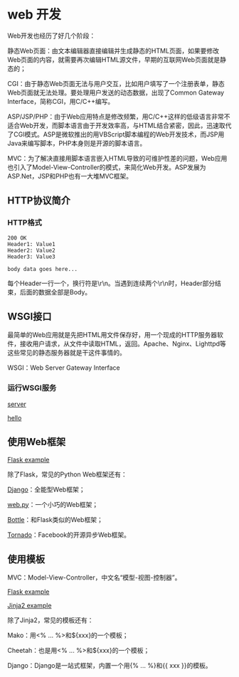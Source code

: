 # web 开发

Web开发也经历了好几个阶段：

静态Web页面：由文本编辑器直接编辑并生成静态的HTML页面，如果要修改Web页面的内容，就需要再次编辑HTML源文件，早期的互联网Web页面就是静态的；

CGI：由于静态Web页面无法与用户交互，比如用户填写了一个注册表单，静态Web页面就无法处理。要处理用户发送的动态数据，出现了Common Gateway Interface，简称CGI，用C/C++编写。

ASP/JSP/PHP：由于Web应用特点是修改频繁，用C/C++这样的低级语言非常不适合Web开发，而脚本语言由于开发效率高，与HTML结合紧密，因此，迅速取代了CGI模式。ASP是微软推出的用VBScript脚本编程的Web开发技术，而JSP用Java来编写脚本，PHP本身则是开源的脚本语言。

MVC：为了解决直接用脚本语言嵌入HTML导致的可维护性差的问题，Web应用也引入了Model-View-Controller的模式，来简化Web开发。ASP发展为ASP.Net，JSP和PHP也有一大堆MVC框架。

## HTTP协议简介

### HTTP格式

```
200 OK
Header1: Value1
Header2: Value2
Header3: Value3

body data goes here...
```

每个Header一行一个，换行符是\r\n。当遇到连续两个\r\n时，Header部分结束，后面的数据全部是Body。

## WSGI接口

最简单的Web应用就是先把HTML用文件保存好，用一个现成的HTTP服务器软件，接收用户请求，从文件中读取HTML，返回。Apache、Nginx、Lighttpd等这些常见的静态服务器就是干这件事情的。

WSGI：Web Server Gateway Interface

### 运行WSGI服务

[server](../Exercise/server.py)

[hello](../Exercise/hello_server.py)

## 使用Web框架

[Flask example](../Exercise/90.app.py)

除了Flask，常见的Python Web框架还有：

[Django](https://www.djangoproject.com/)：全能型Web框架；

[web.py](http://webpy.org/)：一个小巧的Web框架；

[Bottle](http://bottlepy.org/)：和Flask类似的Web框架；

[Tornado](http://www.tornadoweb.org/)：Facebook的开源异步Web框架。

## 使用模板

MVC：Model-View-Controller，中文名“模型-视图-控制器”。

[Flask example](../Exercise/91.app.py)

[Jinja2 example](../Exercise/templates)

除了Jinja2，常见的模板还有：

Mako：用<% ... %>和${xxx}的一个模板；

Cheetah：也是用<% ... %>和${xxx}的一个模板；

Django：Django是一站式框架，内置一个用{% ... %}和{{ xxx }}的模板。
